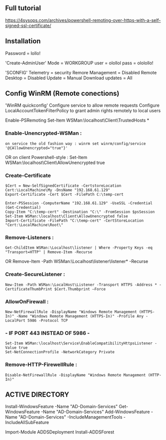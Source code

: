 

## Full tutorial
https://4sysops.com/archives/powershell-remoting-over-https-with-a-self-signed-ssl-certificate/


## Installation

Password = lollo!

'Create-AdminUser'
    Mode = WORKGROUP
    user = olollol
    pass = ololollo!

'SCONFIG'
    Telemetry = security
    Remore Management = Disabled
    Remote Desktop = Disabled
    Update = Manual
    Download updates = All


## Config WinRM  (Remote conections)

'WinRM quickconfig'
    Configure service to allow remote requests
    Configure LocalAccountTokenFilterPolicy to grant admin rights remotely to local users


Enable-PSRemoting
Set-Item WSMan:\localhost\Client\TrustedHosts *

### Enable-Unencrypted-WSMan :
    on service the old fashion way : winrm set winrm/config/service '@{AllowUnencrypted="true"}'
OR
    on client Powershell-style : Set-Item WSMan:\localhost\Client\AllowUnencrypted true

### Create-Certificate
    $Cert = New-SelfSignedCertificate -CertstoreLocation Cert:\LocalMachine\My -DnsName "192.168.61.129"
    Export-Certificate -Cert $Cert -FilePath C:\temp-cert

    Enter-PSSession -ComputerName "192.168.61.129" -UseSSL -Credential (Get-Credential)
    Copy-Item "C:\temp-cert" -Destination "C:\" -FromSession $psSession
    Set-Item WSMan:\localhost\Client\AllowUnencrypted false
    Import-Certificate -FilePath "C:\temp-cert" -CertStoreLocation "Cert:\LocalMachine\Root\"

### Remove-Listeners :
    Get-ChildItem WSMan:\Localhost\listener | Where -Property Keys -eq "Transport=HTTP" | Remove-Item -Recurse
OR
    Remove-Item -Path WSMan:\Localhost\listener\listener* -Recurse


### Create-SecureListener :
    New-Item -Path WSMan:\LocalHost\Listener -Transport HTTPS -Address * -CertificateThumbPrint $Cert.Thumbprint –Force

### AllowOnFirewall :
    New-NetFirewallRule -DisplayName "Windows Remote Management (HTTPS-In)" -Name "Windows Remote Management (HTTPS-In)" -Profile Any -LocalPort 5986 -Protocol TCP


### - IF PORT 443 INSTEAD OF 5986 -
    Set-Item WSMan:\localhost\Service\EnableCompatibilityHttpsListener -Value true
    Set-NetConnectionProfile -NetworkCategory Private

### Remove-HTTP-FirewellRule :
    Disable-NetFirewallRule -DisplayName "Windows Remote Management (HTTP-In)"




## ACTIVE DIRECTORY


Install-WindowsFeature -Name "AD-Domain-Services"
Get-WindowsFeature -Name "AD-Domain-Services"
Add-WindowsFeature -Name "AD-Domain-Services" -IncludeManagementTools -IncludeAllSubFeature

Import-Module ADDSDeployment
Install-ADDSForest




